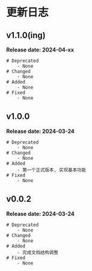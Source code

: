 # 更新日志


## v1.1.0(ing)
**Release date: 2024-04-xx**
```shell
# Deprecated
    - None
# Changed
    - None
# Added
    - None
# Fixed
    - None
```


## v1.0.0
**Release date: 2024-03-24**
```shell
# Deprecated
    - None
# Changed
    - None
# Added
    - 第一个正式版本, 实现基本功能
# Fixed
    - None
```



## v0.0.2
**Release date: 2024-03-24**
```shell
# Deprecated
    - None
# Changed
    - None
# Added
    - 完成文档结构调整
# Fixed
    - None
```
